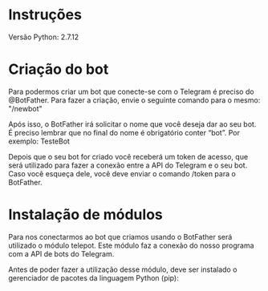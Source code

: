 # Instruções
Versão Python: 2.7.12


# Criação do bot

Para podermos criar um bot que conecte-se com o Telegram é preciso do @BotFather. Para fazer a criação, envie o seguinte comando para o mesmo: "/newbot"

Após isso, o BotFather irá solicitar o nome que você deseja dar ao seu bot. É preciso lembrar que no final do nome é obrigatório conter “bot”. Por exemplo: TesteBot

Depois que o seu bot for criado você receberá um token de acesso, que será utilizado para fazer a conexão entre a API do Telegram e o seu bot. Caso você esqueça dele, você deve enviar o comando /token para o BotFather.

# Instalação de módulos

Para nos conectarmos ao bot que criamos usando o BotFather será utilizado o módulo telepot. Este módulo faz a conexão do nosso programa com a API de bots do Telegram.

Antes de poder fazer a utilização desse módulo, deve ser instalado o gerenciador de pacotes da linguagem Python (pip):

  
